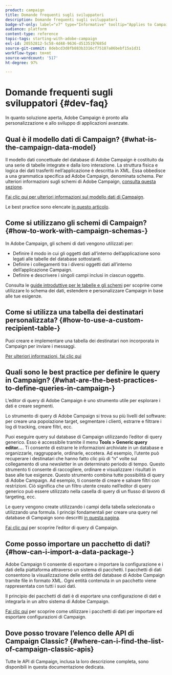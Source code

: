 ```yaml
---
product: campaign
title: Domande frequenti sugli sviluppatori
description: Domande frequenti sugli sviluppatori
badge-v7-only: label="v7" type="Informative" tooltip="Applies to Campaign Classic v7 only"
audience: platform
content-type: reference
topic-tags: starting-with-adobe-campaign
exl-id: 20552812-5c58-4d48-9636-d5135197685d
source-git-commit: 8debcd3d8fb883b3316cf75187a86bebf15a1d31
workflow-type: tm+mt
source-wordcount: '517'
ht-degree: 97%

---
```


# Domande frequenti sugli sviluppatori {#dev-faq}



In quanto soluzione aperta, Adobe Campaign è pronto alla personalizzazione e allo sviluppo di applicazioni avanzate.

## Qual è il modello dati di Campaign? {#what-is-the-campaign-data-model}

Il modello dati concettuale del database di Adobe Campaign è costituito da una serie di tabelle integrate e dalla loro interazione. La struttura fisica e logica dei dati trasferiti nell’applicazione è descritta in XML. Essa obbedisce a una grammatica specifica ad Adobe Campaign, denominata schema. Per ulteriori informazioni sugli schemi di Adobe Campaign, [consulta questa sezione](../../configuration/using/about-schema-edition.md).

[Fai clic qui per ulteriori informazioni sul modello dati di Campaign](https://helpx.adobe.com/it/campaign/kb/acc-datamodel.html).

Le best practice sono elencate [in questo articolo](../../configuration/using/data-model-best-practices.md).

## Come si utilizzano gli schemi di Campaign? {#how-to-work-with-campaign-schemas-}

In Adobe Campaign, gli schemi di dati vengono utilizzati per:

* Definire il modo in cui gli oggetti dati all’interno dell’applicazione sono legati alle tabelle del database sottostanti.
* Definire i collegamenti tra i diversi oggetti dati all’interno dell’applicazione Campaign.
* Definire e descrivere i singoli campi inclusi in ciascun oggetto.

Consulta le [guide introduttive per le tabelle e gli schemi](../../configuration/using/about-schema-edition.md) per scoprire come utilizzare lo schema dei dati, estendere e personalizzare Campaign in base alle tue esigenze.

## Come si utilizza una tabella dei destinatari personalizzata? {#how-to-use-a-custom-recipient-table-}

Puoi creare e implementare una tabella dei destinatari non incorporata in Campaign per inviare i messaggi.

[Per ulteriori informazioni, fai clic qui](../../configuration/using/about-custom-recipient-table.md)

## Quali sono le best practice per definire le query in Campaign? {#what-are-the-best-practices-to-define-queries-in-campaign-}

 L’editor di query di Adobe Campaign è uno strumento utile per esplorare i dati e creare segmenti.

Lo strumento di query di Adobe Campaign si trova su più livelli del software: per creare una popolazione target, segmentare i clienti, estrarre e filtrare i log di tracking, creare filtri, ecc.

Puoi eseguire query sul database di Campaign utilizzando l’editor di query generico. Esso è accessibile tramite il menu **Tools > Generic query editor…**. Ti consente di estrarre le informazioni archiviate in un database e organizzarle, raggrupparle, ordinarle, eccetera. Ad esempio, l’utente può recuperare i destinatari che hanno fatto clic più di “n” volte sul collegamento di una newsletter in un determinato periodo di tempo. Questo strumento ti consente di raccogliere, ordinare e visualizzare i risultati in base alle tue esigenze. Questo strumento combina tutte possibilità di query di Adobe Campaign. Ad esempio, ti consente di creare e salvare filtri con restrizioni. Ciò significa che un filtro utente creato nell’editor di query generico può essere utilizzato nella casella di query di un flusso di lavoro di targeting, ecc.

Le query vengono create utilizzando i campi della tabella selezionata o utilizzando una formula. I principi fondamentali per creare una query nel database di Campaign sono descritti [in questa pagina](../../platform/using/about-queries-in-campaign.md).

[Fai clic qui](../../workflow/using/query.md) per scoprire l’editor di query di Campaign.

## Come posso importare un pacchetto di dati? {#how-can-i-import-a-data-package-}

 Adobe Campaign ti consente di esportare o importare la configurazione e i dati della piattaforma attraverso un sistema di pacchetti. I pacchetti di dati consentono la visualizzazione delle entità del database di Adobe Campaign tramite file in formato XML. Ogni entità contenuta in un pacchetto viene rappresentata con tutti i suoi dati.

Il principio dei pacchetti di dati è di esportare una configurazione di dati e integrarla in un altro sistema di Adobe Campaign.

[Fai clic qui](../../platform/using/working-with-data-packages.md) per scoprire come utilizzare i pacchetti di dati per importare ed esportare configurazioni di Campaign.

## Dove posso trovare l’elenco delle API di Campaign Classic? {#where-can-i-find-the-list-of-campaign-classic-apis}

Tutte le API di Campaign, inclusa la loro descrizione completa, sono disponibili in questa [](https://experienceleague.adobe.com/developer/campaign-api/api/index.html?lang=it)documentazione dedicata.
